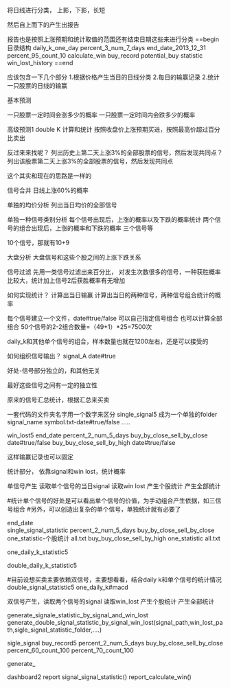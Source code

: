 将日线进行分类， 上影，下影，长短

然后自上而下的产生出报告

报告也是按照上涨预期和统计取值的范围还有结束日期这些来进行分类
==begin
 目录结构
 daily_k_one_day
  percent_3_num_7_days
    end_date_2013_12_31
      percent_95_count_10
        calculate_win
        buy_record
        potential_buy
      statistic
  win_lost_history
==end


应该包含一下几个部分
1.根据价格产生当日的日线分类
2.每日的输赢记录
2.统计一只股票的日线的输赢

基本预测

一只股票一定时间会涨多少的概率
一只股票一定时间内会跌多少的概率

高级预测1
double K  计算和统计
按照收盘价上涨预期买进，按照最高价超过百分比卖出

反过来来找呢？
列出历史上第二天上涨3%的全部股票的信号，然后发现共同点？
列出该股票第二天上涨3%的全部股票的信号，然后发现共同点

这个其实和现在的思路是一样的


信号合并
日线上涨60%的概率

单独的均价分析
列出当日均价的全部信号

单独一种信号类别分析
每个信号出现后，上涨的概率以及下跌的概率统计
两个信号的组合出现后，上涨的概率和下跌的概率
三个信号等

10个信号，那就有10+9

大盘分析
大盘信号和这些个股之间的上涨下跌关系

信号过滤
先用一类信号过滤出来百分比，
对发生次数很多的信号，一种获胜概率比较大，统计加上信号2后获胜概率有无增加

如何实现统计？
计算出当日输赢
计算出当日的两种信号，两种信号组合统计的概率

每个信号建立一个文件，date#true/false
可以自己指定信号组合
也可以计算全部组合
50个信号的2-2组合数量=（49+1）*25=7500次

daily_k和其他单个信号的组合，样本数量也就在1200左右，还是可以接受的


如何组织信号输出？
signal_A
 date#true


好处-信号部分独立的，和其他无关

最好这些信号之间有一定的独立性

原来的信号汇总统计，根据汇总来买卖


一套代码的文件夹名字用一个数字来区分
single_signal5 成为一个单独的folder
  signal_name
    symbol.txt-date#true/false
    .....

win_lost5
  end_date
    percent_2_num_5_days
     buy_by_close_sell_by_close
       date#true/false
     buy_buy_close_sell_by_high
       date#true/false



这样输赢记录也可以固定

统计部分， 依靠signal和win lost，统计概率


单信号产生
读取单个信号的当日signal
读取win lost
产生个股统计
产生全部统计


#统计单个信号的好处是可以看出单个信号的价值，为手动组合产生依据，如三信号组合
#另外，可以创造出复杂的单个信号，单独统计就有必要了

  end_date  
  single_signal_statistic
    percent_2_num_5_days
      buy_by_close_sell_by_close
        one_statistic-个股统计
        all.txt
      buy_buy_close_sell_by_high
        one_statistic
        all.txt

  one_daily_k_statistic5


   double_daily_k_statistic5


#目前设想买卖主要依赖双信号，主要想看看，结合daily k和单个信号的统计情况
   double_signal_statistic5
    one_daily_k#macd
    


   双信号产生，读取两个信号的signal
   读取win_lost
   产生个股统计
   产生全部统计


generate_signale_statistic_by_signal_and_win_lost
generate_double_signal_statistic_by_signal_win_lost(signal_path,win_lost_path,sigle_signal_statistic_folder,....)

sigle_signal
  buy_record5
   percent_2_num_5_days
    buy_by_close_sell_by_close
      percent_60_count_100
      percent_70_count_100
 

   generate_

dashboard2
  report signal_signal_statistic()
  report_calculate_win()




  














